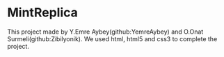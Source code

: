 # MintReplica
This project made by Y.Emre Aybey(github:YemreAybey) and O.Onat Surmeli(github:Zibilyonik).
We used html, html5 and css3 to complete the project.
